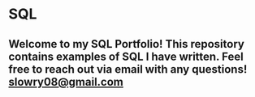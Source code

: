 # SQL

## Welcome to my SQL Portfolio! This repository contains examples of SQL I have written. Feel free to reach out via email with any questions! slowry08@gmail.com
